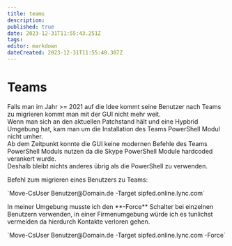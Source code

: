 ```yaml
---
title: teams
description: 
published: true
date: 2023-12-31T11:55:43.251Z
tags: 
editor: markdown
dateCreated: 2023-12-31T11:55:40.307Z
---
```


# Teams

Falls man im Jahr &gt;= 2021 auf die Idee kommt seine Benutzer nach Teams zu migrieren kommt man mit der GUI nicht mehr weit.  
Wenn man sich an den aktuellen Patchstand hält und eine Hypbrid Umgebung hat, kam man um die Installation des Teams PowerShell Modul nicht umher.  
Ab dem Zeitpunkt konnte die GUI keine modernen Befehle des Teams PowerShell Moduls nutzen da die Skype PowerShell Module hardcoded verankert wurde.  
Deshalb bleibt nichts anderes übrig als die PowerShell zu verwenden.  
  
Befehl zum migrieren eines Benutzers zu Teams:

<dl id="bkmrk-move-csuser-benutzer"><dt>`Move-CsUser Benutzer@Domain.de -Target sipfed.online.lync.com`  
</dt></dl>In meiner Umgebung musste ich den **-Force** Schalter bei einzelnen Benutzern verwenden, in einer Firmenumgebung würde ich es tunlichst vermeiden da hierdurch Kontakte verloren gehen.

<dl id="bkmrk-move-csuser-benutzer-1"><dt>`Move-CsUser Benutzer@Domain.de -Target sipfed.online.lync.com -Force`</dt></dl>